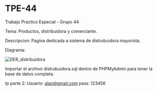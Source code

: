 # TPE-44
Trabajo Practico Especial - Grupo 44

Tema: Productos, distribuidora y comerciante.

Descripcion: Pagina dedicada a sistema de distrubuidora mayorista.

Diagrama:

![DER_distribuidora](https://github.com/user-attachments/assets/57b3771a-4274-4510-b8dc-d6c476a3c434)

Importar el archivo distrubuidora.sql dentro de PHPMyAdmin para tener la base de datos completa.

tp parte 2: Usuario: alan@gmail.com pass: 123456
